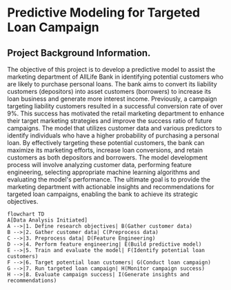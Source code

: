# Predictive Modeling for Targeted Loan Campaign

## Project Background Information.
The objective of this project is to develop a predictive model to assist the marketing department of AllLife Bank in identifying potential customers who are likely to purchase personal loans.
The bank aims to convert its liability customers (depositors) into asset customers (borrowers) to increase its loan business and generate more interest income.
Previously, a campaign targeting liability customers resulted in a successful conversion rate of over 9%. 
This success has motivated the retail marketing department to enhance their target marketing strategies and improve the success ratio of future campaigns.
The model that utilizes customer data and various predictors to identify individuals who have a higher probability of purchasing a personal loan.
By effectively targeting these potential customers, the bank can maximize its marketing efforts, increase loan conversions, and retain customers as both depositors and borrowers.
The model development process will involve analyzing customer data, performing feature engineering, selecting appropriate machine learning algorithms and evaluating the model's performance.
The ultimate goal is to provide the marketing department with actionable insights and recommendations for targeted loan campaigns, enabling the bank to achieve its strategic objectives.
```mermaid
flowchart TD
A[Data Analysis Initiated]
A -->|1. Define research objectives| B(Gather customer data)
B -->|2. Gather customer data| C(Preprocess data)
C -->|3. Preprocess data| D(Feature Engineering)
D -->|4. Perform feature engineering| E(Build predictive model)
E -->|5. Train and evaluate the model| F(Identify potential loan customers)
F -->|6. Target potential loan customers| G(Conduct loan campaign)
G -->|7. Run targeted loan campaign| H(Monitor campaign success)
H -->|8. Evaluate campaign success| I(Generate insights and recommendations)
```
